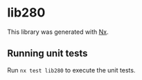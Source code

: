 # lib280

This library was generated with [Nx](https://nx.dev).

## Running unit tests

Run `nx test lib280` to execute the unit tests.
